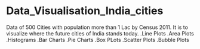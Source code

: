 # Data_Visualisation_India_cities
Data of 500 Cities with population more than 1 Lac by Census 2011. It is to visualize where the future cities of India stands today.
  .Line Plots
  .Area Plots
  .Histograms
  .Bar Charts
  .Pie Charts
  .Box PLots
  .Scatter Plots
  .Bubble Plots
